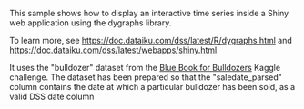 This sample shows how to display an interactive time series inside a Shiny web application using the dygraphs library.

To learn more, see https://doc.dataiku.com/dss/latest/R/dygraphs.html and https://doc.dataiku.com/dss/latest/webapps/shiny.html

It uses the "bulldozer" dataset from the [Blue Book for Bulldozers](https://www.kaggle.com/c/bluebook-for-bulldozers) Kaggle challenge. The dataset has been prepared so that the "saledate_parsed" column contains the date at which a particular bulldozer has been sold, as a valid DSS date column